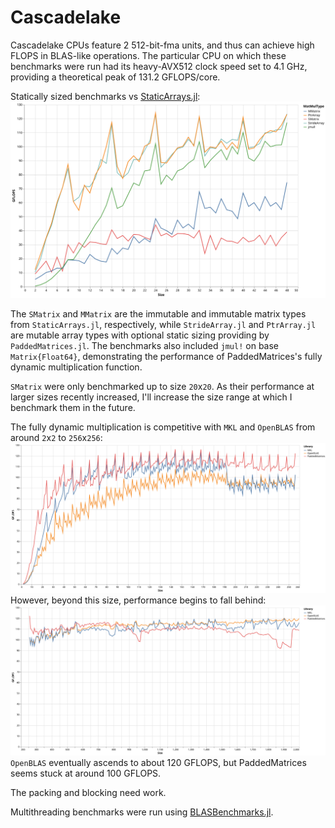 # Cascadelake

Cascadelake CPUs feature 2 512-bit-fma units, and thus can achieve high FLOPS in BLAS-like operations.
The particular CPU on which these benchmarks were run had its heavy-AVX512 clock speed set to 4.1 GHz, providing a theoretical peak of 131.2 GFLOPS/core.

Statically sized benchmarks vs [StaticArrays.jl](https://github.com/JuliaArrays/StaticArrays.jl):
![sizedbenchmarks](../assets/sizedarraybenchmarks_cascadelake_AVX512.svg)

The `SMatrix` and `MMatrix` are the immutable and immutable matrix types from `StaticArrays.jl`, respectively, while `StrideArray.jl` and `PtrArray.jl` are mutable array types with optional static sizing providing by `PaddedMatrices.jl`. The benchmarks also included `jmul!` on base `Matrix{Float64}`, demonstrating the performance of PaddedMatrices's fully dynamic multiplication function.

`SMatrix` were only benchmarked up to size `20`x`20`. As their performance at larger sizes recently increased, I'll increase the size range at which I benchmark them in the future.



The fully dynamic multiplication is competitive with `MKL` and `OpenBLAS` from around `2`x`2` to `256`x`256`:
![dgemmbenchmarkssmall](../assets/gemmFloat64_2_256_cascadelake_AVX512.svg)
However, beyond this size, performance begins to fall behind:
![dgemmbenchmarksmedium](../assets/gemmFloat64_256_2000_cascadelake_AVX512.svg)
`OpenBLAS` eventually ascends to about 120 GFLOPS, but PaddedMatrices seems stuck at around 100 GFLOPS.

The packing and blocking need work.

Multithreading benchmarks were run using [BLASBenchmarks.jl](https://github.com/chriselrod/BLASBenchmarks.jl).


